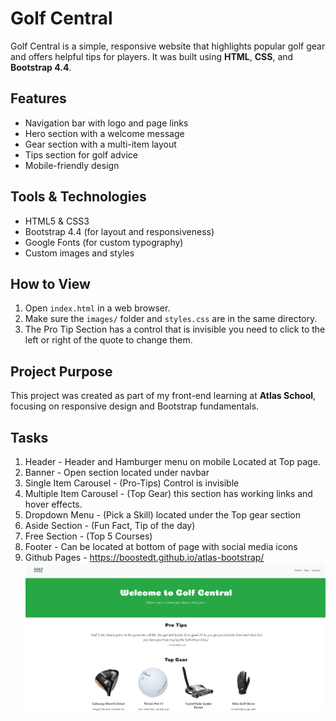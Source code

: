 # Golf Central

Golf Central is a simple, responsive website that highlights popular golf gear and offers helpful tips for players. It was built using **HTML**, **CSS**, and **Bootstrap 4.4**.

## Features

- Navigation bar with logo and page links
- Hero section with a welcome message
- Gear section with a multi-item layout
- Tips section for golf advice
- Mobile-friendly design

## Tools & Technologies

- HTML5 & CSS3
- Bootstrap 4.4 (for layout and responsiveness)
- Google Fonts (for custom typography)
- Custom images and styles

## How to View

1. Open `index.html` in a web browser.
2. Make sure the `images/` folder and `styles.css` are in the same directory.
3. The Pro Tip Section has a control that is invisible you need to click to the left or right of the quote to change them.

## Project Purpose

This project was created as part of my front-end learning at **Atlas School**, focusing on responsive design and Bootstrap fundamentals.


## Tasks
  
1. Header - Header and Hamburger menu on mobile Located at Top page.
2. Banner - Open section located under navbar
3. Single Item Carousel - (Pro-Tips) Control is invisible
4. Multiple Item Carousel - (Top Gear) this section has working links and hover effects.
5. Dropdown Menu - (Pick a Skill) located under the Top gear section
6. Aside Section - (Fun Fact, Tip of the day)
7. Free Section - (Top 5 Courses)
8. Footer - Can be located at bottom of page with social media icons
9. Github Pages - https://boostedt.github.io/atlas-bootstrap/
![Golf Central Screenshot](images/golfcentral.png)